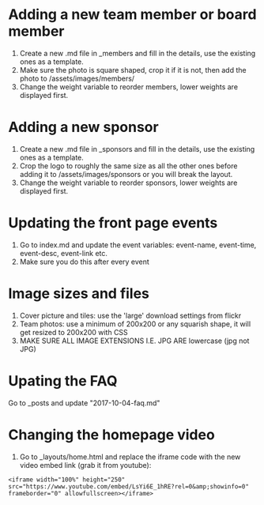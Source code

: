 # Adding a new team member or board member
1. Create a new .md file in _members and fill in the details, use the existing ones as a template.
2. Make sure the photo is square shaped, crop it if it is not, then add the photo to /assets/images/members/
3. Change the weight variable to reorder members, lower weights are displayed first.

# Adding a new sponsor
1. Create a new .md file in _sponsors and fill in the details, use the existing ones as a template.
2. Crop the logo to roughly the same size as all the other ones before adding it to /assets/images/sponsors or you will break the layout.
3. Change the weight variable to reorder sponsors, lower weights are displayed first.

# Updating the front page events
1. Go to index.md and update the event variables: event-name, event-time, event-desc, event-link etc.
2. Make sure you do this after every event

# Image sizes and files
1. Cover picture and tiles: use the 'large' download settings from flickr
2. Team photos: use a minimum of 200x200 or any squarish shape, it will get resized to 200x200 with CSS
3. MAKE SURE ALL IMAGE EXTENSIONS I.E. JPG ARE lowercase (jpg not JPG)

# Upating the FAQ
Go to _posts and update "2017-10-04-faq.md"

# Changing the homepage video
1. Go to _layouts/home.html and replace the iframe code with the new video embed link (grab it from youtube):
```
<iframe width="100%" height="250" src="https://www.youtube.com/embed/LsYi6E_1hRE?rel=0&amp;showinfo=0" frameborder="0" allowfullscreen></iframe>
```
